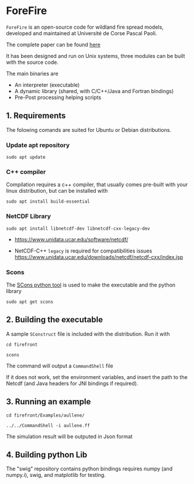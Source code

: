 # ForeFire

<!-- ![](./Doc/ForeFire.jpg) -->

`ForeFire` is an open-source code for wildland fire spread models, developed and maintained at Université de Corse Pascal Paoli.

The complete paper can be found [here](https://www.researchgate.net/publication/278769168_ForeFire_open-source_code_for_wildland_fire_spread_models)


It has been designed and run on Unix systems, three modules can be built with the source code.

The main binaries are
  
  - An interpreter (executable)
  - A dynamic library (shared, with C/C++/Java and Fortran bindings)
  - Pre-Post processing helping scripts

## 1. Requirements

The folowing comands are suited for Ubuntu or Debian distributions.

### Update apt repository
```
sudo apt update
```

### C++ compiler
Compilation requires a c++ compiler, that usually comes pre-built with your linux distribution, but can be installed with
```
sudo apt install build-essential
```

### NetCDF Library 

```
sudo apt install libnetcdf-dev libnetcdf-cxx-legacy-dev
```

- https://www.unidata.ucar.edu/software/netcdf/

- NetCDF-C++ `legacy` is required for compatibilities issues
https://www.unidata.ucar.edu/downloads/netcdf/netcdf-cxx/index.jsp


### Scons

The [SCons python tool](https://www.scons.org/) is used to make the executable and the python library
```
sudo apt get scons
```

## 2. Building the executable

A sample `SConstruct` file is included with the distribution.
Run it with
```
cd firefront

scons
```
The command will output a `CommandShell` file

If it does not work, set the environment variables, and insert the path to the Netcdf (and Java headers for JNI bindings if required).

## 3. Running an example

```
cd firefront/Examples/aullene/

../../CommandShell -i aullene.ff
```
The simulation result will be outputed in Json format

## 4. Building python Lib
The "swig" repository contains python bindings requires numpy (and numpy.i), swig, and matplotlib for testing. 